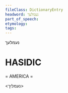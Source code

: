 ```yaml
---
fileClass: DictionaryEntry
headword: נעמלעך
part_of_speech: 
etymology: 
tags: 
---
```

נעמלעך

HASIDIC
=======
= AMERICA = 

<נעמליך>